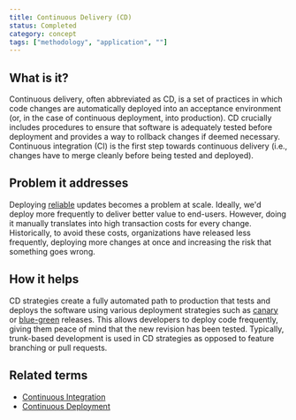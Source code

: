 ```yaml
---
title: Continuous Delivery (CD)
status: Completed
category: concept
tags: ["methodology", "application", ""]
---
```


## What is it?

Continuous delivery, often abbreviated as  CD, is a set of practices 
in which code changes are automatically deployed into an acceptance environment 
(or, in the case of continuous deployment, into production). 
CD crucially includes procedures to ensure that software is adequately tested 
before deployment and provides a way to rollback changes if deemed necessary. 
Continuous integration (CI) is the first step towards continuous delivery 
(i.e., changes have to merge cleanly before being tested and deployed).

## Problem it addresses

Deploying [reliable](/reliability/) updates becomes a problem at scale. 
Ideally, we'd deploy more frequently to deliver better value to end-users. 
However, doing it manually translates into high transaction costs for every change. 
Historically, to avoid these costs, organizations have released less frequently, 
deploying more changes at once and increasing the risk that something goes wrong.

## How it helps

CD strategies create a fully automated path to production 
that tests and deploys the software using various deployment strategies 
such as [canary](/canary-deployment/) or [blue-green](/blue-green-deployment/) releases. 
This allows developers to deploy code frequently,  giving them peace of mind that the new revision has been tested. 
Typically, trunk-based development is used in CD strategies as opposed to feature branching or pull requests.

## Related terms

* [Continuous Integration](/continuous-integration/)
* [Continuous Deployment](/continuous-deployment/)
